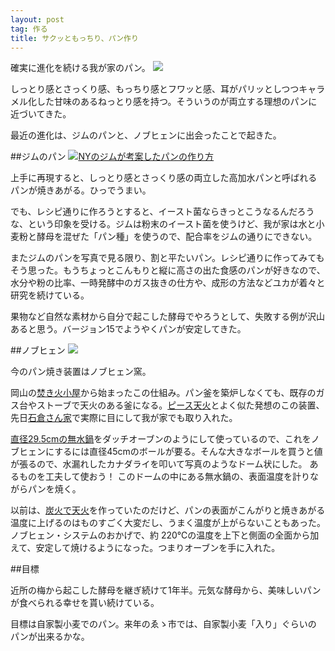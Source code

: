 ```yaml
---
layout: post
tag: 作る
title: サクッともっちり、パン作り
---
```

確実に進化を続ける我が家のパン。
![](https://c2.staticflickr.com/6/5658/23062057634_2d4c703fdb.jpg)


しっとり感とさっくり感、もっちり感とフワッと感、耳がパリッとしつつキャラメル化した甘味のあるねっとり感を持つ。そういうのが両立する理想のパンに近づいてきた。 

最近の進化は、ジムのパンと、ノブヒェンに出会ったことで起きた。


##ジムのパン
<a rel="nofollow" href="http://www.amazon.co.jp/gp/product/0393066304/ref=as_li_ss_tl?ie=UTF8&camp=247&creative=7399&creativeASIN=0393066304&linkCode=as2&tag=kobapan-22">![](http://ecx.images-amazon.com/images/I/61aN%2BFLzpOL._AA160_.jpg)NYのジムが考案したパンの作り方</a><img src="http://ir-jp.amazon-adsystem.com/e/ir?t=kobapan-22&l=as2&o=9&a=0393066304" width="1" height="1" border="0" alt="" style="border:none !important; margin:0px !important;" />

上手に再現すると、しっとり感とさっくり感の両立した高加水パンと呼ばれるパンが焼きあがる。ひっでうまい。

でも、レシピ通りに作ろうとすると、イースト菌ならきっとこうなるんだろうな、という印象を受ける。ジムは粉末のイースト菌を使うけど、我が家は水と小麦粉と酵母を混ぜた「パン種」を使うので、配合率をジムの通りにできない。

またジムのパンを写真で見る限り、割と平たいパン。レシピ通りに作ってみてもそう思った。もうちょっとこんもりと縦に高さの出た食感のパンが好きなので、水分や粉の比率、一時発酵中のガス抜きの仕方や、成形の方法などユカが着々と研究を続けている。

果物など自然な素材から自分で起こした酵母でやろうとして、失敗する例が沢山あると思う。バージョン15でようやくパンが安定してきた。


##ノブヒェン 
![](https://c2.staticflickr.com/6/5679/22804658224_d6ab74121f.jpg)

今のパン焼き装置はノブヒェン窯。

岡山の[焚き火小屋](http://nature21.exblog.jp/14344972)から始まったこの仕組み。パン釜を築炉しなくても、既存のガス台やストーブで天火のある釜になる。[ピース天火](http://image.search.yahoo.co.jp/search?ei=UTF-8&fr=&p=%E3%83%94%E3%83%BC%E3%82%B9%E5%A4%A9%E7%81%AB#mode%3Dsearch)とよく似た発想のこの装置、先日[石倉さん家](http://kobapan.com/blog/2015/10/19/ishikura.html)で実際に目にして我が家でも取り入れた。

[直径29.5cmの無水鍋](http://www.musui-t.co.jp/syouhin/a01.html)をダッチオーブンのようにして使っているので、これをノブヒェンにするには直径45cmのボールが要る。そんな大きなボールを買うと値が張るので、水漏れしたカナダライを叩いて写真のようなドーム状にした。 あるものを工夫して使おう！ このドームの中にある無水鍋の、表面温度を計りながらパンを焼く。

以前は、[炭火で天火](http://kobapan.com/blog/2015/04/06/musui.html)を作っていたのだけど、パンの表面がこんがりと焼きあがる温度に上げるのはものすごく大変だし、うまく温度が上がらないこともあった。ノブヒェン・システムのおかげで、約 220℃の温度を上下と側面の全面から加えて、安定して焼けるようになった。つまりオーブンを手に入れた。

##目標

近所の梅から起こした酵母を継ぎ続けて1年半。元気な酵母から、美味しいパンが食べられる幸せを貰い続けている。

目標は自家製小麦でのパン。来年のゑゝ市では、自家製小麦「入り」ぐらいのパンが出来るかな。

